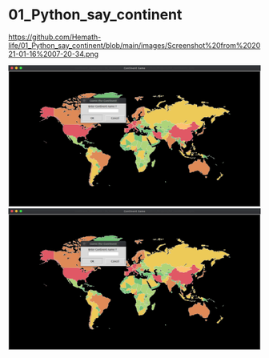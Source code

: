 # 01_Python_say_continent
https://github.com/Hemath-life/01_Python_say_continent/blob/main/images/Screenshot%20from%202021-01-16%2007-20-34.png


![imge](images/Screenshot%20from%202021-01-16%2007-20-34.png)
![imge](https://github.com/Hemath-life/01_Python_say_continent/blob/main/images/Screenshot%20from%202021-01-16%2007-20-34.png)
